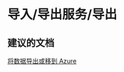 <properties
    pageTitle="import\/export service/export"
    description="导入\/导出服务/导出"
    service="microsoft.sql"
    resource="servers"
    authors="aashu"
    displayOrder=""
    selfHelpType="generic"
    supportTopicIds="31980417"
    resourceTags=""
    productPesIds="13491"
    cloudEnvironments="public"
/>


# 导入\/导出服务/导出

## **建议的文档**
[将数据导出或移到 Azure](https://azure.microsoft.com/documentation/articles/sql-database-troubleshoot-moving-data/)



<!--HONumber=Jul16_HO4-->


